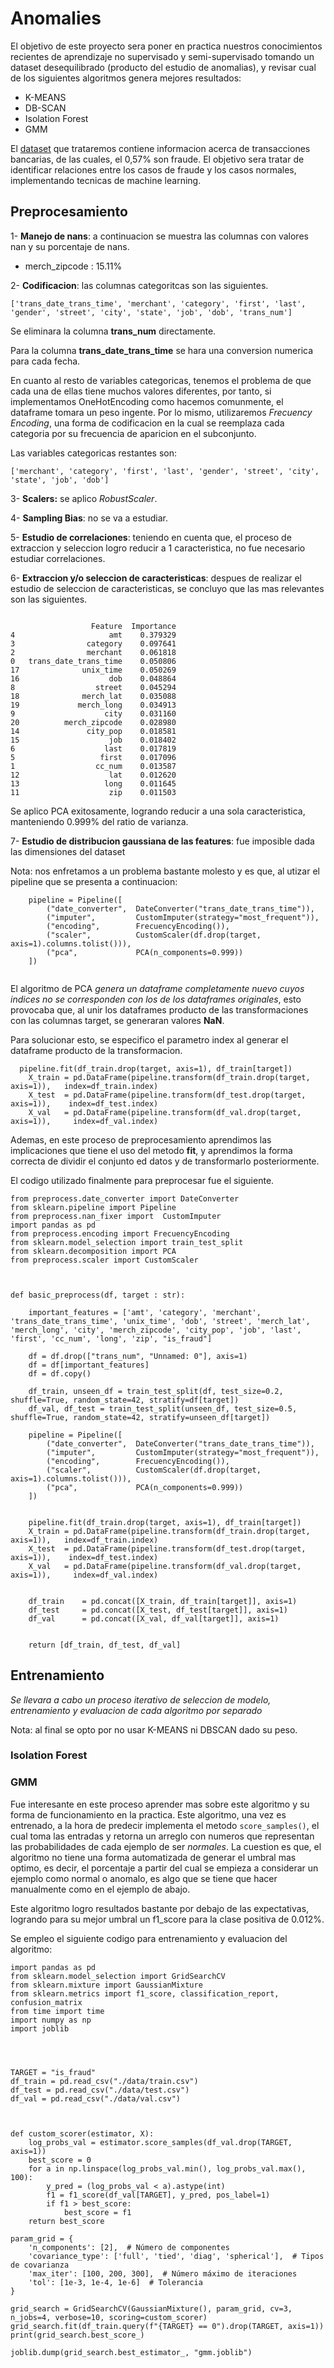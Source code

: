 # Anomalies

El objetivo de este proyecto sera poner en practica nuestros conocimientos recientes de aprendizaje no supervisado y semi-supervisado tomando un dataset desequilibrado (producto del estudio de anomalias), y revisar cual de los siguientes algoritmos genera mejores resultados:

* K-MEANS
* DB-SCAN
* Isolation Forest
* GMM

El [dataset](https://www.kaggle.com/datasets/priyamchoksi/credit-card-transactions-dataset) que trataremos contiene informacion acerca de transacciones bancarias, de las cuales, el 0,57% son fraude. El objetivo sera tratar de identificar relaciones entre los casos de fraude y los casos normales, implementando tecnicas de machine learning.



## Preprocesamiento


1- **Manejo de nans**: a continuacion se muestra las columnas con valores nan y su porcentaje de nans.

* merch_zipcode : 15.11%

2- **Codificacion**: las columnas categoritcas son las siguientes.

```
['trans_date_trans_time', 'merchant', 'category', 'first', 'last', 'gender', 'street', 'city', 'state', 'job', 'dob', 'trans_num']
```

Se eliminara la columna **trans_num** directamente.

Para la columna **trans_date_trans_time** se hara una conversion numerica para cada fecha.

En cuanto al resto de variables categoricas, tenemos el problema de que cada una de ellas tiene muchos valores diferentes,
por tanto, si implementamos OneHotEncoding como hacemos comunmente, el dataframe tomara un peso ingente. Por lo mismo, utilizaremos
*Frecuency Encoding*, una forma de codificacion en la cual se reemplaza cada categoria por su frecuencia de aparicion en el subconjunto.


Las variables categoricas restantes son:

```
['merchant', 'category', 'first', 'last', 'gender', 'street', 'city', 'state', 'job', 'dob']
```

3- **Scalers:** se aplico *RobustScaler*.

4- **Sampling Bias**: no se va a estudiar.

5- **Estudio de correlaciones**: teniendo en cuenta que, el proceso de extraccion y seleccion logro reducir a 1 caracteristica, no fue necesario estudiar correlaciones.

6- **Extraccion y/o seleccion de caracteristicas**: despues de realizar el estudio de seleccion de caracteristicas, se concluyo que las mas relevantes son las siguientes.



```

                  Feature  Importance
4                     amt    0.379329
3                category    0.097641
2                merchant    0.061818
0   trans_date_trans_time    0.050806
17              unix_time    0.050269
16                    dob    0.048864
8                  street    0.045294
18              merch_lat    0.035088
19             merch_long    0.034913
9                    city    0.031160
20          merch_zipcode    0.028980
14               city_pop    0.018581
15                    job    0.018402
6                    last    0.017819
5                   first    0.017096
1                  cc_num    0.013587
12                    lat    0.012620
13                   long    0.011645
11                    zip    0.011503
```
Se aplico PCA exitosamente, logrando reducir a una sola caracteristica, manteniendo 0.999% del ratio de varianza.

7- **Estudio de distribucion gaussiana de las features**: fue imposible dada las dimensiones del dataset

Nota: nos enfretamos a un problema bastante molesto y es que, al utizar el pipeline que se presenta a continuacion:

```
    pipeline = Pipeline([
        ("date_converter",  DateConverter("trans_date_trans_time")),
        ("imputer",         CustomImputer(strategy="most_frequent")),
        ("encoding",        FrecuencyEncoding()),
        ("scaler",          CustomScaler(df.drop(target, axis=1).columns.tolist())),
        ("pca",             PCA(n_components=0.999))
    ])


```

El algoritmo de PCA *genera un dataframe completamente nuevo cuyos indices no se corresponden con los de los dataframes originales*, esto provocaba que, al unir los dataframes producto de las transformaciones con las columnas target, se generaran valores **NaN**.

Para solucionar esto, se especifico el parametro index al generar el dataframe producto de la transformacion.

```
  pipeline.fit(df_train.drop(target, axis=1), df_train[target])
    X_train = pd.DataFrame(pipeline.transform(df_train.drop(target, axis=1)),   index=df_train.index)
    X_test  = pd.DataFrame(pipeline.transform(df_test.drop(target, axis=1)),    index=df_test.index)
    X_val   = pd.DataFrame(pipeline.transform(df_val.drop(target, axis=1)),     index=df_val.index)

```

Ademas, en este proceso de preprocesamiento aprendimos las implicaciones que tiene el uso del metodo **fit**, y aprendimos la forma correcta de dividir el conjunto ed datos y de transformarlo posteriormente.

El codigo utilizado finalmente para preprocesar fue el siguiente.

```
from preprocess.date_converter import DateConverter
from sklearn.pipeline import Pipeline
from preprocess.nan_fixer import  CustomImputer
import pandas as pd
from preprocess.encoding import FrecuencyEncoding
from sklearn.model_selection import train_test_split
from sklearn.decomposition import PCA
from preprocess.scaler import CustomScaler



def basic_preprocess(df, target : str):

    important_features = ['amt', 'category', 'merchant', 'trans_date_trans_time', 'unix_time', 'dob', 'street', 'merch_lat', 'merch_long', 'city', 'merch_zipcode', 'city_pop', 'job', 'last', 'first', 'cc_num', 'long', 'zip', "is_fraud"]

    df = df.drop(["trans_num", "Unnamed: 0"], axis=1)
    df = df[important_features]
    df = df.copy()

    df_train, unseen_df = train_test_split(df, test_size=0.2, shuffle=True, random_state=42, stratify=df[target])
    df_val, df_test = train_test_split(unseen_df, test_size=0.5, shuffle=True, random_state=42, stratify=unseen_df[target])

    pipeline = Pipeline([
        ("date_converter",  DateConverter("trans_date_trans_time")),
        ("imputer",         CustomImputer(strategy="most_frequent")),
        ("encoding",        FrecuencyEncoding()),
        ("scaler",          CustomScaler(df.drop(target, axis=1).columns.tolist())),
        ("pca",             PCA(n_components=0.999))
    ])


    pipeline.fit(df_train.drop(target, axis=1), df_train[target])
    X_train = pd.DataFrame(pipeline.transform(df_train.drop(target, axis=1)),   index=df_train.index)
    X_test  = pd.DataFrame(pipeline.transform(df_test.drop(target, axis=1)),    index=df_test.index)
    X_val   = pd.DataFrame(pipeline.transform(df_val.drop(target, axis=1)),     index=df_val.index)


    df_train    = pd.concat([X_train, df_train[target]], axis=1)
    df_test     = pd.concat([X_test, df_test[target]], axis=1)
    df_val      = pd.concat([X_val, df_val[target]], axis=1)
    

    return [df_train, df_test, df_val]

```

## Entrenamiento

*Se llevara a cabo un proceso iterativo de seleccion de modelo, entrenamiento y evaluacion de cada algoritmo por separado*

Nota: al final se opto por no usar K-MEANS ni DBSCAN dado su peso.

### Isolation Forest



### GMM

Fue interesante en este proceso aprender mas sobre este algoritmo y su forma de funcionamiento en la practica. Este algoritmo, una vez es entrenado, a la hora de predecir implementa el metodo `score_samples()`, el cual toma las entradas y retorna un arreglo con numeros que representan las probabilidades de cada ejemplo de ser *normales*. La cuestion es que, el algoritmo no tiene una forma automatizada de generar el umbral mas optimo, es decir, el porcentaje a partir del cual se empieza a considerar un ejemplo como normal o anomalo, es algo que se tiene que hacer manualmente como en el ejemplo de abajo.

Este algoritmo logro resultados bastante por debajo de las expectativas, logrando para su mejor umbral un f1_score para la clase positiva de 0.012%.


Se empleo el siguiente codigo para entrenamiento y evaluacion del algoritmo:


```
import pandas as pd
from sklearn.model_selection import GridSearchCV
from sklearn.mixture import GaussianMixture
from sklearn.metrics import f1_score, classification_report, confusion_matrix
from time import time
import numpy as np
import joblib




TARGET = "is_fraud"
df_train = pd.read_csv("./data/train.csv")
df_test = pd.read_csv("./data/test.csv")
df_val = pd.read_csv("./data/val.csv")



def custom_scorer(estimator, X):
    log_probs_val = estimator.score_samples(df_val.drop(TARGET, axis=1))
    best_score = 0
    for a in np.linspace(log_probs_val.min(), log_probs_val.max(), 100):
        y_pred = (log_probs_val < a).astype(int)
        f1 = f1_score(df_val[TARGET], y_pred, pos_label=1)
        if f1 > best_score:
            best_score = f1
    return best_score

param_grid = {  
    'n_components': [2],  # Número de componentes  
    'covariance_type': ['full', 'tied', 'diag', 'spherical'],  # Tipos de covarianza  
    'max_iter': [100, 200, 300],  # Número máximo de iteraciones  
    'tol': [1e-3, 1e-4, 1e-6]  # Tolerancia  
}

grid_search = GridSearchCV(GaussianMixture(), param_grid, cv=3, n_jobs=4, verbose=10, scoring=custom_scorer)
grid_search.fit(df_train.query(f"{TARGET} == 0").drop(TARGET, axis=1))
print(grid_search.best_score_)

joblib.dump(grid_search.best_estimator_, "gmm.joblib")

```
